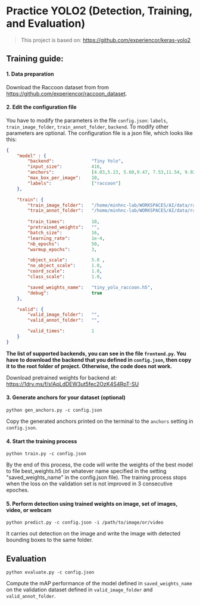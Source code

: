 # Practice YOLO2 (Detection, Training, and Evaluation)

> This project is based on: https://github.com/experiencor/keras-yolo2

## Training guide:

#### 1. Data preparation 

Download the Raccoon dataset from from https://github.com/experiencor/raccoon_dataset.

#### 2. Edit the configuration file
You have to modify the parameters in the file `config.json`: ```labels```, ```train_image_folder```, ```train_annot_folder```, ```backend```.
To modify other parameters are optional.
The configuration file is a json file, which looks like this:
```json
{
    "model" : {
        "backend":              "Tiny Yolo",
        "input_size":           416,
        "anchors":              [4.03,5.23, 5.60,9.47, 7.53,11.54, 9.92,8.75, 11.02,11.99],
        "max_box_per_image":    10,        
        "labels":               ["raccoon"]
    },

    "train": {
        "train_image_folder":   "/home/minhnc-lab/WORKSPACES/AI/data/raccoon_dataset/images/",
        "train_annot_folder":   "/home/minhnc-lab/WORKSPACES/AI/data/raccoon_dataset/annotations/",
          
        "train_times":          10,
        "pretrained_weights":   "",
        "batch_size":           16,
        "learning_rate":        1e-4,
        "nb_epochs":            50,
        "warmup_epochs":        3,

        "object_scale":         5.0 ,
        "no_object_scale":      1.0,
        "coord_scale":          1.0,
        "class_scale":          1.0,

        "saved_weights_name":   "tiny_yolo_raccoon.h5",
        "debug":                true
    },

    "valid": {
        "valid_image_folder":   "",
        "valid_annot_folder":   "",

        "valid_times":          1
    }
}
```

**The list of supported backends, you can see in the file `frontend.py`. You have to download the backend that you defined in `config.json`, then copy it to the root folder of project. Otherwise, the code does not work.**

Download pretrained weights for backend at: https://1drv.ms/f/s!ApLdDEW3ut5fec2OzK4S4RpT-SU

#### 3. Generate anchors for your dataset (optional)

`python gen_anchors.py -c config.json`

Copy the generated anchors printed on the terminal to the ```anchors``` setting in ```config.json```.

#### 4. Start the training process

`python train.py -c config.json`

By the end of this process, the code will write the weights of the best model to file best_weights.h5 (or whatever name specified in the setting "saved_weights_name" in the config.json file). The training process stops when the loss on the validation set is not improved in 3 consecutive epoches.

#### 5. Perform detection using trained weights on image, set of images, video, or webcam
`python predict.py -c config.json -i /path/to/image/or/video`

It carries out detection on the image and write the image with detected bounding boxes to the same folder.

## Evaluation

`python evaluate.py -c config.json`

Compute the mAP performance of the model defined in `saved_weights_name` on the validation dataset defined in `valid_image_folder` and `valid_annot_folder`.
